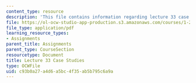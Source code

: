 ```yaml
---
content_type: resource
description: 'This file contains information regarding lecture 33 case studies. '
file: https://ol-ocw-studio-app-production.s3.amazonaws.com/courses/1-264j-database-internet-and-systems-integration-technologies-fall-2013/c93b0a27a4d6a5bc4f35ab5b795c6a9a_MIT1_264JF13_L33_case.pdf
file_type: application/pdf
learning_resource_types:
- Assignments
parent_title: Assignments
parent_type: CourseSection
resourcetype: Document
title: Lecture 33 Case Studies
type: OCWFile
uid: c93b0a27-a4d6-a5bc-4f35-ab5b795c6a9a
---
```

